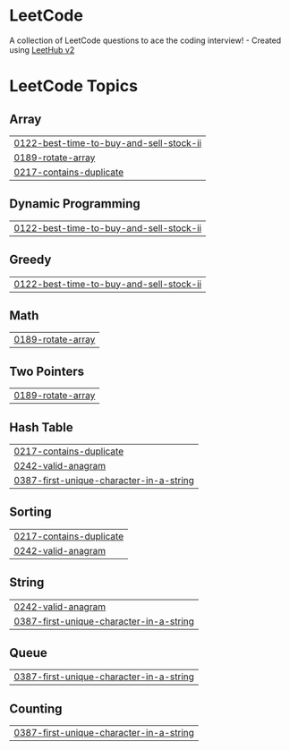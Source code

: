 # LeetCode
A collection of LeetCode questions to ace the coding interview! - Created using [LeetHub v2](https://github.com/arunbhardwaj/LeetHub-2.0)

<!---LeetCode Topics Start-->
# LeetCode Topics
## Array
|  |
| ------- |
| [0122-best-time-to-buy-and-sell-stock-ii](https://github.com/Minhee-Jeon/LeetCode/tree/master/0122-best-time-to-buy-and-sell-stock-ii) |
| [0189-rotate-array](https://github.com/Minhee-Jeon/LeetCode/tree/master/0189-rotate-array) |
| [0217-contains-duplicate](https://github.com/Minhee-Jeon/LeetCode/tree/master/0217-contains-duplicate) |
## Dynamic Programming
|  |
| ------- |
| [0122-best-time-to-buy-and-sell-stock-ii](https://github.com/Minhee-Jeon/LeetCode/tree/master/0122-best-time-to-buy-and-sell-stock-ii) |
## Greedy
|  |
| ------- |
| [0122-best-time-to-buy-and-sell-stock-ii](https://github.com/Minhee-Jeon/LeetCode/tree/master/0122-best-time-to-buy-and-sell-stock-ii) |
## Math
|  |
| ------- |
| [0189-rotate-array](https://github.com/Minhee-Jeon/LeetCode/tree/master/0189-rotate-array) |
## Two Pointers
|  |
| ------- |
| [0189-rotate-array](https://github.com/Minhee-Jeon/LeetCode/tree/master/0189-rotate-array) |
## Hash Table
|  |
| ------- |
| [0217-contains-duplicate](https://github.com/Minhee-Jeon/LeetCode/tree/master/0217-contains-duplicate) |
| [0242-valid-anagram](https://github.com/Minhee-Jeon/LeetCode/tree/master/0242-valid-anagram) |
| [0387-first-unique-character-in-a-string](https://github.com/Minhee-Jeon/LeetCode/tree/master/0387-first-unique-character-in-a-string) |
## Sorting
|  |
| ------- |
| [0217-contains-duplicate](https://github.com/Minhee-Jeon/LeetCode/tree/master/0217-contains-duplicate) |
| [0242-valid-anagram](https://github.com/Minhee-Jeon/LeetCode/tree/master/0242-valid-anagram) |
## String
|  |
| ------- |
| [0242-valid-anagram](https://github.com/Minhee-Jeon/LeetCode/tree/master/0242-valid-anagram) |
| [0387-first-unique-character-in-a-string](https://github.com/Minhee-Jeon/LeetCode/tree/master/0387-first-unique-character-in-a-string) |
## Queue
|  |
| ------- |
| [0387-first-unique-character-in-a-string](https://github.com/Minhee-Jeon/LeetCode/tree/master/0387-first-unique-character-in-a-string) |
## Counting
|  |
| ------- |
| [0387-first-unique-character-in-a-string](https://github.com/Minhee-Jeon/LeetCode/tree/master/0387-first-unique-character-in-a-string) |
<!---LeetCode Topics End-->